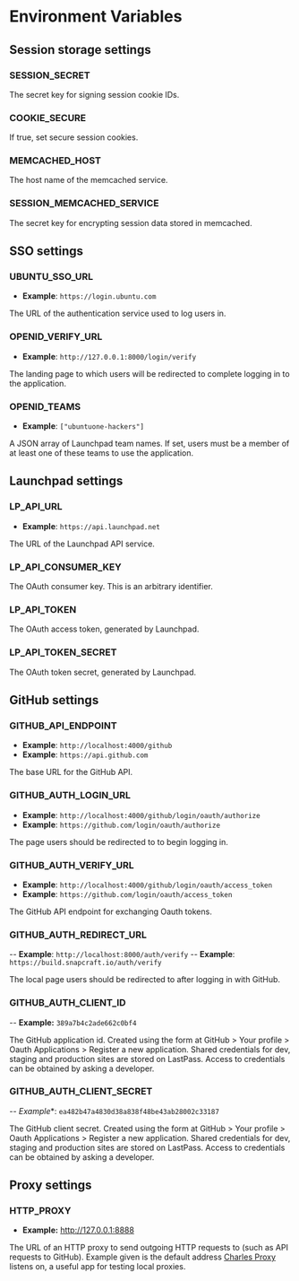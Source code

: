 # Environment Variables

## Session storage settings

### SESSION\_SECRET

The secret key for signing session cookie IDs.

### COOKIE\_SECURE

If true, set secure session cookies.

### MEMCACHED\_HOST

The host name of the memcached service.

### SESSION\_MEMCACHED\_SERVICE

The secret key for encrypting session data stored in memcached.

## SSO settings

### UBUNTU\_SSO\_URL

- **Example**: `https://login.ubuntu.com`

The URL of the authentication service used to log users in.

### OPENID\_VERIFY\_URL

- **Example**: `http://127.0.0.1:8000/login/verify`

The landing page to which users will be redirected to complete logging in to
the application.

### OPENID\_TEAMS

- **Example**: `["ubuntuone-hackers"]`

A JSON array of Launchpad team names.  If set, users must be a member of at
least one of these teams to use the application.

## Launchpad settings

### LP\_API\_URL

- **Example**: `https://api.launchpad.net`

The URL of the Launchpad API service.

### LP\_API\_CONSUMER\_KEY

The OAuth consumer key.  This is an arbitrary identifier.

### LP\_API\_TOKEN

The OAuth access token, generated by Launchpad.

### LP\_API\_TOKEN\_SECRET

The OAuth token secret, generated by Launchpad.

## GitHub settings

### GITHUB_API_ENDPOINT
- **Example**: `http://localhost:4000/github`
- **Example**: `https://api.github.com`

The base URL for the GitHub API.

### GITHUB_AUTH_LOGIN_URL
- **Example**: `http://localhost:4000/github/login/oauth/authorize`
- **Example**: `https://github.com/login/oauth/authorize`

The page users should be redirected to to begin logging in.

### GITHUB_AUTH_VERIFY_URL
- **Example**: `http://localhost:4000/github/login/oauth/access_token`
- **Example**: `https://github.com/login/oauth/access_token`

The GitHub API endpoint for exchanging Oauth tokens.

### GITHUB_AUTH_REDIRECT_URL
-- **Example**: `http://localhost:8000/auth/verify`
-- **Example**: `https://build.snapcraft.io/auth/verify`

The local page users should be redirected to after logging in with GitHub.

### GITHUB_AUTH_CLIENT_ID
-- **Example:** `389a7b4c2ade662c0bf4`

The GitHub application id. Created using the form at GitHub > Your profile > Oauth Applications > Register a new application. Shared credentials for dev, staging and production sites are stored on LastPass. Access to credentials can be obtained by asking a developer.

### GITHUB_AUTH_CLIENT_SECRET
-- *Example**: `ea482b47a4830d38a838f48be43ab28002c33187`

The GitHub client secret. Created using the form at GitHub > Your profile > Oauth Applications > Register a new application. Shared credentials for dev, staging and production sites are stored on LastPass. Access to credentials can be obtained by asking a developer.

## Proxy settings
### HTTP_PROXY
- **Example:** http://127.0.0.1:8888

The URL of an HTTP proxy to send outgoing HTTP requests to (such as API requests to GitHub). Example given is the default address [Charles Proxy](https://www.charlesproxy.com/) listens on, a useful app for testing local proxies.

